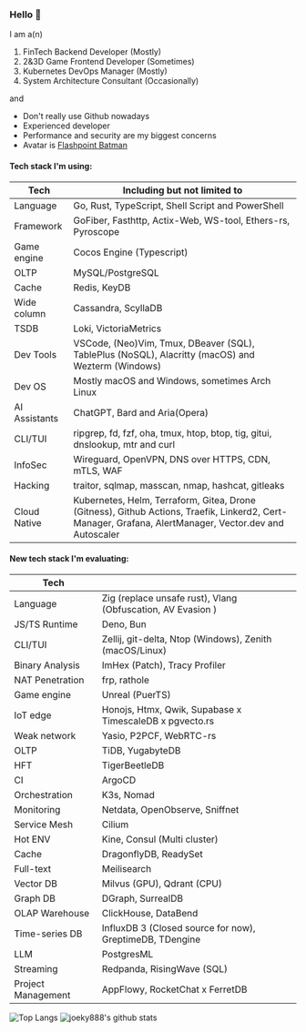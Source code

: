 ### Hello 👋

I am a(n)

1. FinTech Backend Developer (Mostly)
2. 2&3D Game Frontend Developer (Sometimes)
3. Kubernetes DevOps Manager (Mostly)
4. System Architecture Consultant (Occasionally)

and

* Don't really use Github nowadays
* Experienced developer
* Performance and security are my biggest concerns
* Avatar is [Flashpoint Batman](https://vsbattles.fandom.com/wiki/Batman_(Thomas_Wayne))

#### Tech stack I'm using:

| Tech          | Including but not limited to                                                                                                                           |
| ------------- | ------------------------------------------------------------------------------------------------------------------------------------------------------ |
| Language      | Go, Rust, TypeScript, Shell Script and PowerShell                                                                                                      |
| Framework     | GoFiber, Fasthttp, Actix-Web, WS-tool, Ethers-rs, Pyroscope                                                                                            |
| Game engine   | Cocos Engine (Typescript)                                                                                                                              |
| OLTP          | MySQL/PostgreSQL                                                                                                                                       |
| Cache         | Redis, KeyDB                                                                                                                                           |
| Wide column   | Cassandra, ScyllaDB                                                                                                                                    |
| TSDB          | Loki, VictoriaMetrics                                                                                                                                  |
| Dev Tools     | VSCode, (Neo)Vim, Tmux, DBeaver (SQL), TablePlus (NoSQL), Alacritty (macOS) and Wezterm (Windows)                                                      |
| Dev OS        | Mostly macOS and Windows, sometimes Arch Linux                                                                                                         |
| AI Assistants | ChatGPT, Bard and Aria(Opera)                                                                                                                          |
| CLI/TUI       | ripgrep, fd, fzf, oha, tmux, htop, btop, tig, gitui, dnslookup, mtr and curl                                                                           |
| InfoSec       | Wireguard, OpenVPN, DNS over HTTPS, CDN, mTLS, WAF                                                                                                     |
| Hacking       | traitor, sqlmap, masscan, nmap, hashcat, gitleaks                                                                                                      |
| Cloud Native  | Kubernetes, Helm, Terraform, Gitea, Drone (Gitness), Github Actions, Traefik, Linkerd2, Cert-Manager, Grafana, AlertManager, Vector.dev and Autoscaler |

#### New tech stack I'm evaluating:

| Tech               |                                                             |
| ------------------ | ----------------------------------------------------------- |
| Language           | Zig (replace unsafe rust), Vlang (Obfuscation, AV Evasion ) |
| JS/TS Runtime      | Deno, Bun                                                   |
| CLI/TUI            | Zellij, git-delta, Ntop (Windows), Zenith (macOS/Linux)     |
| Binary Analysis    | ImHex (Patch), Tracy Profiler                               |
| NAT Penetration    | frp, rathole                                                |
| Game engine        | Unreal (PuerTS)                                             |
| IoT edge           | Honojs, Htmx, Qwik, Supabase x TimescaleDB x pgvecto.rs     |
| Weak network       | Yasio, P2PCF, WebRTC-rs                                     |
| OLTP               | TiDB, YugabyteDB                                            |
| HFT                | TigerBeetleDB                                               |
| CI                 | ArgoCD                                                      |
| Orchestration      | K3s, Nomad                                                  |
| Monitoring         | Netdata, OpenObserve, Sniffnet                              |
| Service Mesh       | Cilium                                                      |
| Hot ENV            | Kine, Consul (Multi cluster)                                |
| Cache              | DragonflyDB, ReadySet                                       |
| Full-text          | Meilisearch                                                 |
| Vector DB          | Milvus (GPU), Qdrant (CPU)                                  |
| Graph DB           | DGraph, SurrealDB                                           |
| OLAP Warehouse     | ClickHouse, DataBend                                        |
| Time-series DB     | InfluxDB 3 (Closed source for now), GreptimeDB, TDengine    |
| LLM                | PostgresML                                                  |
| Streaming          | Redpanda, RisingWave (SQL)                                  |
| Project Management | AppFlowy, RocketChat x FerretDB                             |

![Top Langs](https://github-readme-stats.vercel.app/api/top-langs/?username=joeky888&hide=html&theme=dark)
![joeky888's github stats](https://github-readme-stats.vercel.app/api?username=joeky888&show_icons=true&count_private=true&line_height=40&theme=synthwave)
